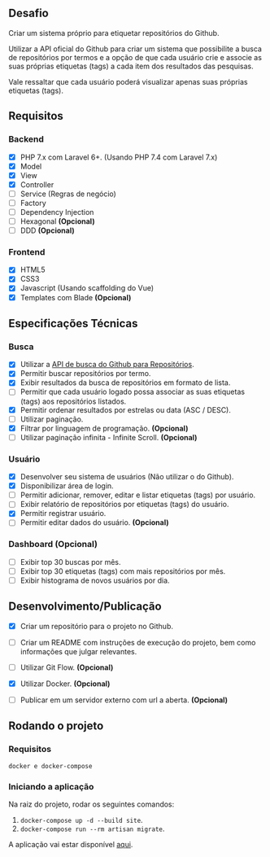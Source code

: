 ## Desafio

Criar um sistema próprio para etiquetar repositórios do Github.

Utilizar a API oficial do Github para criar um sistema que possibilite a busca de repositórios por termos e a opção de que cada usuário crie e associe as suas próprias etiquetas (tags) a cada item dos resultados das pesquisas.

Vale ressaltar que cada usuário poderá visualizar apenas suas próprias etiquetas (tags).

## Requisitos
### Backend
- [x] PHP 7.x com Laravel 6+. (Usando PHP 7.4 com Laravel 7.x)
- [x] Model
- [x] View
- [x] Controller
- [ ] Service (Regras de negócio)
- [ ] Factory
- [ ] Dependency Injection
- [ ] Hexagonal **(Opcional)**
- [ ] DDD **(Opcional)**

### Frontend
- [x] HTML5
- [x] CSS3
- [x] Javascript (Usando scaffolding do Vue)
- [x] Templates com Blade **(Opcional)**

## Especificações Técnicas
### Busca
- [x] Utilizar a [API de busca do Github para Repositórios](https://docs.github.com/en/free-pro-team@latest/rest/reference/search#search-repositories).
- [x] Permitir buscar repositórios por termo.
- [x] Exibir resultados da busca de repositórios em formato de lista.
- [ ] Permitir que cada usuário logado possa associar as suas etiquetas (tags) aos repositórios listados.
- [x] Permitir ordenar resultados por estrelas ou data (ASC / DESC).
- [ ] Utilizar paginação.
- [x] Filtrar por linguagem de programação. **(Opcional)**
- [ ] Utilizar paginação infinita - Infinite Scroll. **(Opcional)**

### Usuário
- [x] Desenvolver seu sistema de usuários (Não utilizar o do Github).
- [x] Disponibilizar área de login.
- [ ] Permitir adicionar, remover, editar e listar etiquetas (tags) por usuário.
- [ ] Exibir relatório de repositórios por etiquetas (tags) do usuário.
- [x] Permitir registrar usuário.
- [ ] Permitir editar dados do usuário. **(Opcional)**

### Dashboard **(Opcional)**
- [ ] Exibir top 30 buscas por mês.
- [ ] Exibir top 30 etiquetas (tags) com mais repositórios por mês.
- [ ] Exibir histograma de novos usuários por dia.

## Desenvolvimento/Publicação
- [x] Criar um repositório para o projeto no Github.
- [ ] Criar um README com instruções de execução do projeto, bem como informações que julgar relevantes.
- [ ] Utilizar Git Flow. **(Opcional)**
- [x] Utilizar Docker. **(Opcional)**
- [ ] Publicar em um servidor externo com url a aberta. **(Opcional)**


## Rodando o projeto
### Requisitos
``docker e docker-compose``

### Iniciando a aplicação
Na raiz do projeto, rodar os seguintes comandos:
1. ``docker-compose up -d --build site``.
2. ``docker-compose run --rm artisan migrate``.

A aplicação vai estar disponível [aqui](localhost:8080).
